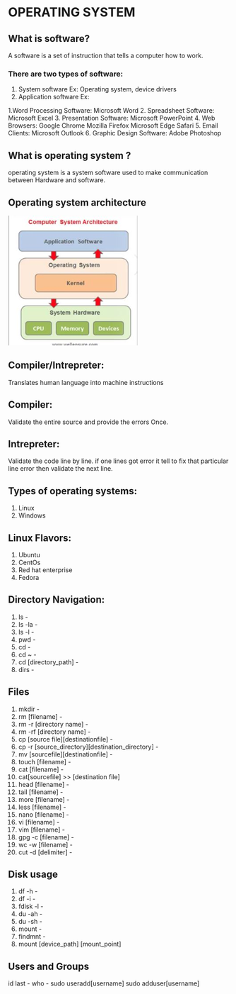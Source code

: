 # **OPERATING SYSTEM**
## What is software?
A software is a set of instruction that tells a computer how to work.
### There are two types of software:
1. System software Ex: Operating system, device drivers
2.  Application software Ex:

1.Word Processing Software:
Microsoft Word
2. Spreadsheet Software:
Microsoft Excel
3. Presentation Software:
Microsoft PowerPoint
4. Web Browsers:
Google Chrome
Mozilla Firefox
Microsoft Edge
Safari
5. Email Clients:
Microsoft Outlook
6. Graphic Design Software:
Adobe Photoshop
## What is operating system ?
operating system is a system software used to make communication between Hardware and  software.

## Operating system architecture
![Architecture](Capture.jpg)

## Compiler/Intrepreter:
Translates human language into machine instructions

## Compiler: 
Validate the entire source and provide the errors Once.

## Intrepreter:

Validate the code line by line. if one lines got error it tell to fix that particular line error then validate the next line.

## Types of operating systems:
1. Linux
2. Windows

## Linux Flavors:
1. Ubuntu
2. CentOs
3. Red hat enterprise
4. Fedora

## Directory Navigation:
1. ls             -
2. ls -la         -
3. ls -l          - 
4. pwd            -
5. cd             -
6. cd ~           -
7. cd [directory_path] -
8. dirs           -

## Files
1. mkdir -
2. rm [filename] -
3. rm -r [directory name] - 
4. rm -rf [directory name] -
5. cp [source file][destinationfile] -
6. cp -r [source_directory][destination_directory] -
7. mv [sourcefile][destinationfile] -
8. touch [filename]  -
9. cat [filename]  -
10. cat[sourcefile] >> [destination file]
11. head [filename] -
12. tail [filename]   -
13. more [filename]  -
14. less [filename]  -
15. nano [filename]  -
16. vi [filename]    -
17. vim [filename]   -
18. gpg -c [filename] -
19. wc -w [filename] -
20. cut -d [delimiter] -

## Disk usage 
1. df -h -
2. df -i -
3. fdisk -l -
4. du -ah -
5. du -sh -
6. mount -
7. findmnt -
8. mount [device_path] [mount_point]

## Users and Groups
id
last -
who -
sudo useradd[username]
sudo adduser[username]
